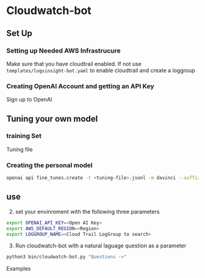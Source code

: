 # Cloudwatch-bot
## Set Up
### Setting up Needed AWS Infrastrucure
Make sure that you have cloudtrail enabled. If not use `templates/logsinsight-bot.yaml` to enable cloudtrail and create a loggroup
### Creating OpenAI Account and getting an API Key
Sign up to OpenAI

## Tuning your own model
### training Set
Tuning file
### Creating the personal model
```bash
openai api fine_tunes.create -t <tuning-file>.jsonl -m davinci --suffix <Personal Identifier>
```

## use

2. set your envinroment with the following three parameters
```bash
export OPENAI_API_KEY=<Open AI Key>
export AWS_DEFAULT_REGION=<Region>
export LOGGROUP_NAME=<Cloud Trail LogGroup to search>
```
3. Run cloudwatch-bot with a natural laguage question as a parameter
```bash
python3 bin/cloudwatch-bot.py "Questions ->"
```

Examples